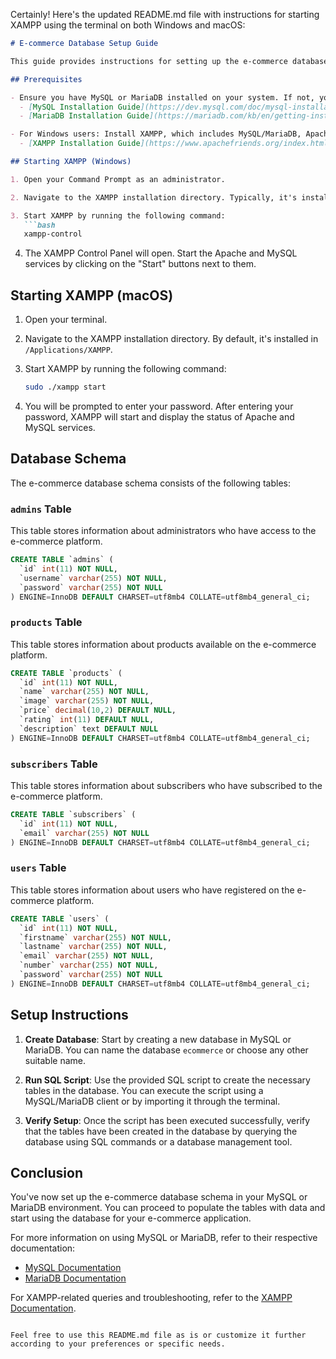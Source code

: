 Certainly! Here's the updated README.md file with instructions for starting XAMPP using the terminal on both Windows and macOS:

```markdown
# E-commerce Database Setup Guide

This guide provides instructions for setting up the e-commerce database in MySQL or MariaDB. The database consists of tables for storing information about administrators, products, subscribers, and users.

## Prerequisites

- Ensure you have MySQL or MariaDB installed on your system. If not, you can install it using your package manager or by downloading it from the official website:
  - [MySQL Installation Guide](https://dev.mysql.com/doc/mysql-installation-excerpt/5.7/en/)
  - [MariaDB Installation Guide](https://mariadb.com/kb/en/getting-installing-and-upgrading-mariadb/)

- For Windows users: Install XAMPP, which includes MySQL/MariaDB, Apache, PHP, and phpMyAdmin.
  - [XAMPP Installation Guide](https://www.apachefriends.org/index.html)

## Starting XAMPP (Windows)

1. Open your Command Prompt as an administrator.

2. Navigate to the XAMPP installation directory. Typically, it's installed in `C:\xampp\`.

3. Start XAMPP by running the following command:
   ```bash
   xampp-control
   ```

4. The XAMPP Control Panel will open. Start the Apache and MySQL services by clicking on the "Start" buttons next to them.

## Starting XAMPP (macOS)

1. Open your terminal.

2. Navigate to the XAMPP installation directory. By default, it's installed in `/Applications/XAMPP`.

3. Start XAMPP by running the following command:
   ```bash
   sudo ./xampp start
   ```

4. You will be prompted to enter your password. After entering your password, XAMPP will start and display the status of Apache and MySQL services.

## Database Schema

The e-commerce database schema consists of the following tables:

### `admins` Table

This table stores information about administrators who have access to the e-commerce platform.

```sql
CREATE TABLE `admins` (
  `id` int(11) NOT NULL,
  `username` varchar(255) NOT NULL,
  `password` varchar(255) NOT NULL
) ENGINE=InnoDB DEFAULT CHARSET=utf8mb4 COLLATE=utf8mb4_general_ci;
```

### `products` Table

This table stores information about products available on the e-commerce platform.

```sql
CREATE TABLE `products` (
  `id` int(11) NOT NULL,
  `name` varchar(255) NOT NULL,
  `image` varchar(255) NOT NULL,
  `price` decimal(10,2) DEFAULT NULL,
  `rating` int(11) DEFAULT NULL,
  `description` text DEFAULT NULL
) ENGINE=InnoDB DEFAULT CHARSET=utf8mb4 COLLATE=utf8mb4_general_ci;
```

### `subscribers` Table

This table stores information about subscribers who have subscribed to the e-commerce platform.

```sql
CREATE TABLE `subscribers` (
  `id` int(11) NOT NULL,
  `email` varchar(255) NOT NULL
) ENGINE=InnoDB DEFAULT CHARSET=utf8mb4 COLLATE=utf8mb4_general_ci;
```

### `users` Table

This table stores information about users who have registered on the e-commerce platform.

```sql
CREATE TABLE `users` (
  `id` int(11) NOT NULL,
  `firstname` varchar(255) NOT NULL,
  `lastname` varchar(255) NOT NULL,
  `email` varchar(255) NOT NULL,
  `number` varchar(255) NOT NULL,
  `password` varchar(255) NOT NULL
) ENGINE=InnoDB DEFAULT CHARSET=utf8mb4 COLLATE=utf8mb4_general_ci;
```

## Setup Instructions

1. **Create Database**: Start by creating a new database in MySQL or MariaDB. You can name the database `ecommerce` or choose any other suitable name.

2. **Run SQL Script**: Use the provided SQL script to create the necessary tables in the database. You can execute the script using a MySQL/MariaDB client or by importing it through the terminal.

3. **Verify Setup**: Once the script has been executed successfully, verify that the tables have been created in the database by querying the database using SQL commands or a database management tool.

## Conclusion

You've now set up the e-commerce database schema in your MySQL or MariaDB environment. You can proceed to populate the tables with data and start using the database for your e-commerce application.

For more information on using MySQL or MariaDB, refer to their respective documentation:

- [MySQL Documentation](https://dev.mysql.com/doc/)
- [MariaDB Documentation](https://mariadb.com/kb/en/documentation/)

For XAMPP-related queries and troubleshooting, refer to the [XAMPP Documentation](https://www.apachefriends.org/faq_windows.html).
```

Feel free to use this README.md file as is or customize it further according to your preferences or specific needs.